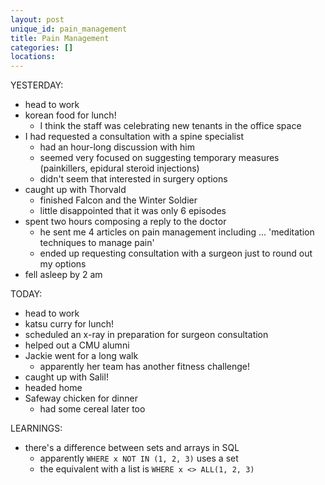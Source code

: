 ```yaml
---
layout: post
unique_id: pain_management
title: Pain Management
categories: []
locations: 
---
```


YESTERDAY:
* head to work
* korean food for lunch!
  * I think the staff was celebrating new tenants in the office space
* I had requested a consultation with a spine specialist
  * had an hour-long discussion with him
  * seemed very focused on suggesting temporary measures (painkillers, epidural steroid injections)
  * didn't seem that interested in surgery options
* caught up with Thorvald
  * finished Falcon and the Winter Soldier
  * little disappointed that it was only 6 episodes
* spent two hours composing a reply to the doctor
  * he sent me 4 articles on pain management including ... 'meditation techniques to manage pain'
  * ended up requesting consultation with a surgeon just to round out my options
* fell asleep by 2 am

TODAY:
* head to work
* katsu curry for lunch!
* scheduled an x-ray in preparation for surgeon consultation
* helped out a CMU alumni
* Jackie went for a long walk
  * apparently her team has another fitness challenge!
* caught up with Salil!
* headed home
* Safeway chicken for dinner
  * had some cereal later too

LEARNINGS:
* there's a difference between sets and arrays in SQL
  * apparently `WHERE x NOT IN (1, 2, 3)` uses a set
  * the equivalent with a list is `WHERE x <> ALL(1, 2, 3)`
